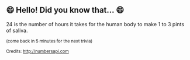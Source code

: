 ## 😄 Hello! Did you know that... 😄
24 is the number of hours it takes for the human body to make 1 to 3 pints of saliva.

<sup>(come back in 5 minutes for the next trivia)</sup>


<sup>Credits: http://numbersapi.com</sup>
